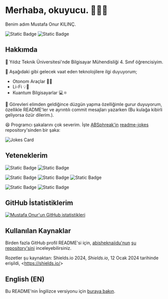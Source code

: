 # Merhaba, okuyucu. 👋👋👋

Benim adım Mustafa Onur KILINÇ.

![Static Badge](https://img.shields.io/badge/Sosyal-LinkedIn?logo=linkedin&labelColor=gray&color=blue&link=https%3A%2F%2Fwww.linkedin.com%2Fin%2Fmustafa-onur-kilin%25C3%25A7-479449173%2F)
![Static Badge](https://img.shields.io/badge/Mail-Gmail?logo=gmail&logoColor=white&labelColor=gray&color=red&link=mailto%3Amustafaonurkilinc00%40gmail.com)

## Hakkımda

🏫 Yıldız Teknik Üniversitesi'nde Bilgisayar Mühendisliği 4. Sınıf öğrencisiyim.

🤩 Aşağıdaki gibi gelecek vaat eden teknolojilere ilgi duyuyorum;
- Otonom Araçlar 🚙🤖
- Li-Fi 💡📶
- Kuantum Bilgisayarlar 💻⚛️

🌠 Görevleri elimden geldiğince düzgün yapma özelliğimle gurur duyuyorum, özellikle README'ler ve ayrıntılı commit mesajları yazarken (Bu kulağa kibirli geliyorsa özür dilerim.).

😆 Programcı şakalarını çok severim. İşte [ABSphreak'in](https://github.com/ABSphreak) [readme-jokes](https://github.com/ABSphreak/readme-jokes) repository'sinden bir şaka:

![Jokes Card](https://readme-jokes.vercel.app/api)

## Yeteneklerim

![Static Badge](https://img.shields.io/badge/Grafik_Tasar%C4%B1m-Canva?logo=canva&label=Canva&labelColor=white&color=turquoise&link=https%3A%2F%2Fcanva.com)
![Static Badge](https://img.shields.io/badge/Grafik_Tasar%C4%B1m-GIMP?logo=gimp&label=GIMP&labelColor=gray&color=white&link=https%3A%2F%2Fgimp.org)

![Static Badge](https://img.shields.io/badge/Programlama-Python?logo=python&label=Python&labelColor=white&color=blue&link=https%3A%2F%2Fpython.org)
![Static Badge](https://img.shields.io/badge/Programlama-C%2B%2B?logo=cplusplus&logoColor=blue&label=C%2B%2B&labelColor=white&color=blue)
![Static Badge](https://img.shields.io/badge/Programlama-C?logo=c&labelColor=gray&color=a9bacd)

![Static Badge](https://img.shields.io/badge/Versiyon_Kontrol-Git?logo=git&label=Git&labelColor=gray&color=orange)
![Static Badge](https://img.shields.io/badge/Versiyon_Kontrol-GitHub?logo=github&label=GitHub&labelColor=gray&color=white)

## GitHub İstatistiklerim

[![Mustafa Onur'un GitHub istatistikleri](https://github-readme-stats.vercel.app/api?username=mustafa-onur-kilinc)](https://github.com/anuraghazra/github-readme-stats)

## Kullanılan Kaynaklar

Birden fazla GitHub profil README'si için, [abisheknaiidu'nun](https://github.com/abhisheknaiidu) [şu repository'sini](https://github.com/abhisheknaiidu/awesome-github-profile-readme?tab=readme-ov-file) inceleyebilirsiniz.

Rozetler şu kaynaktan: Shields.io 2024, _Shields.io_, 12 Ocak 2024 tarihinde erişildi, <<https://shields.io/>>

## English (EN)

Bu README'nin İngilizce versiyonu için [buraya bakın](https://github.com/mustafa-onur-kilinc/mustafa-onur-kilinc/blob/main/README.md).
